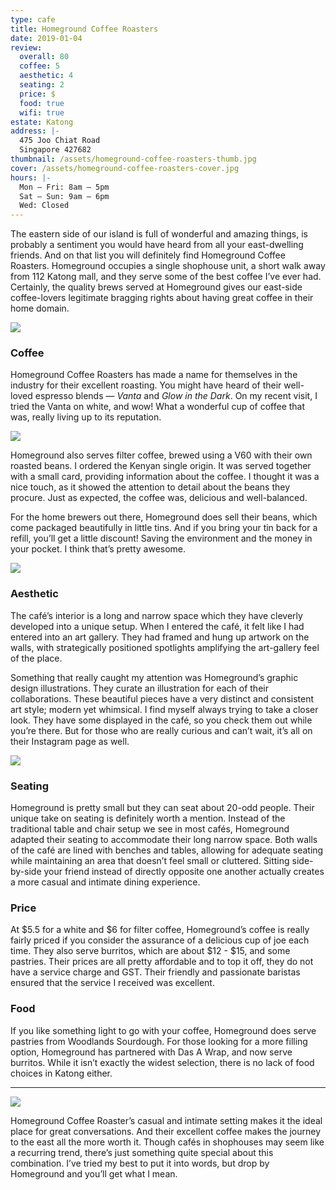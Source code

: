 ```yaml
---
type: cafe
title: Homeground Coffee Roasters
date: 2019-01-04
review:
  overall: 80
  coffee: 5
  aesthetic: 4
  seating: 2
  price: $
  food: true
  wifi: true
estate: Katong
address: |-
  475 Joo Chiat Road
  Singapore 427682
thumbnail: /assets/homeground-coffee-roasters-thumb.jpg
cover: /assets/homeground-coffee-roasters-cover.jpg
hours: |-
  Mon – Fri: 8am – 5pm
  Sat – Sun: 9am – 6pm
  Wed: Closed
---
```


The eastern side of our island is full of wonderful and amazing things, is probably a sentiment you would have heard from all your east-dwelling friends<!--more-->. And on that list you will definitely find Homeground Coffee Roasters. Homeground occupies a single shophouse unit, a short walk away from 112 Katong mall, and they serve some of the best coffee I’ve ever had. Certainly, the quality brews served at Homeground gives our east-side coffee-lovers legitimate bragging rights about having great coffee in their home domain.

![](/assets/homeground-coffee-roasters-1.jpg)

### Coffee

Homeground Coffee Roasters has made a name for themselves in the industry for their excellent roasting. You might have heard of their well-loved espresso blends — _Vanta_ and _Glow in the Dark_. On my recent visit, I tried the Vanta on white, and wow! What a wonderful cup of coffee that was, really living up to its reputation.

![](/assets/homeground-coffee-roasters-2.jpg)

Homeground also serves filter coffee, brewed using a V60 with their own roasted beans. I ordered the Kenyan single origin. It was served together with a small card, providing information about the coffee. I thought it was a nice touch, as it showed the attention to detail about the beans they procure. Just as expected, the coffee was, delicious and well-balanced.

For the home brewers out there, Homeground does sell their beans, which come packaged beautifully in little tins. And if you bring your tin back for a refill, you’ll get a little discount! Saving the environment and the money in your pocket. I think that’s pretty awesome.

![](/assets/homeground-coffee-roasters-3.jpg)

### Aesthetic

The café’s interior is a long and narrow space which they have cleverly developed into a unique setup. When I entered the café, it felt like I had entered into an art gallery. They had framed and hung up artwork on the walls, with strategically positioned spotlights amplifying the art-gallery feel of the place.

Something that really caught my attention was Homeground’s graphic design illustrations. They curate an illustration for each of their collaborations. These beautiful pieces have a very distinct and consistent art style; modern yet whimsical. I find myself always trying to take a closer look. They have some displayed in the café, so you check them out while you’re there. But for those who are really curious and can’t wait, it’s all on their Instagram page as well.

![](/assets/homeground-coffee-roasters-4.jpg)

### Seating

Homeground is pretty small but they can seat about 20-odd people. Their unique take on seating is definitely worth a mention. Instead of the traditional table and chair setup we see in most cafés, Homeground adapted their seating to accommodate their long narrow space. Both walls of the café are lined with benches and tables, allowing for adequate seating while maintaining an area that doesn’t feel small or cluttered. Sitting side-by-side your friend instead of directly opposite one another actually creates a more casual and intimate dining experience.

### Price

At $5.5 for a white and $6 for filter coffee, Homeground’s coffee is really fairly priced if you consider the assurance of a delicious cup of joe each time. They also serve burritos, which are about $12 - $15, and some pastries. Their prices are all pretty affordable and to top it off, they do not have a service charge and GST. Their friendly and passionate baristas ensured that the service I received was excellent.

### Food

If you like something light to go with your coffee, Homeground does serve pastries from Woodlands Sourdough. For those looking for a more filling option, Homeground has partnered with Das A Wrap, and now serve burritos. While it isn’t exactly the widest selection, there is no lack of food choices in Katong either.

---

![](/assets/homeground-coffee-roasters-5.jpg)

Homeground Coffee Roaster’s casual and intimate setting makes it the ideal place for great conversations. And their excellent coffee makes the journey to the east all the more worth it. Though cafés in shophouses may seem like a recurring trend, there’s just something quite special about this combination. I’ve tried my best to put it into words, but drop by Homeground and you’ll get what I mean.
